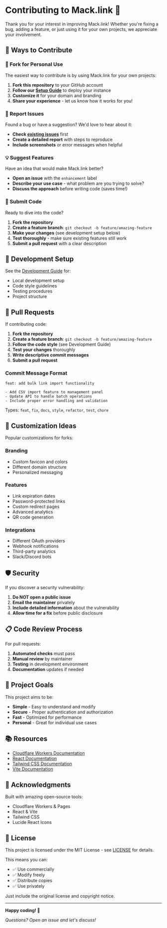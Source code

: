 # Contributing to Mack.link 🤝

Thank you for your interest in improving Mack.link! Whether you're fixing a bug, adding a feature, or just using it for your own projects, we appreciate your involvement.

## 🌟 Ways to Contribute

### 🍴 Fork for Personal Use
The easiest way to contribute is by using Mack.link for your own projects:

1. **Fork this repository** to your GitHub account
2. **Follow our [Setup Guide](./SETUP.md)** to deploy your instance
3. **Customize it** for your domain and branding
4. **Share your experience** - let us know how it works for you!

### 🐛 Report Issues
Found a bug or have a suggestion? We'd love to hear about it:

- **Check [existing issues](https://github.com/SpyicyDev/mack.link/issues)** first
- **Create a detailed report** with steps to reproduce
- **Include screenshots** or error messages when helpful

### 💡 Suggest Features
Have an idea that would make Mack.link better?

- **Open an issue** with the `enhancement` label
- **Describe your use case** - what problem are you trying to solve?
- **Discuss the approach** before writing code (saves time!)

### 🔧 Submit Code
Ready to dive into the code?

1. **Fork the repository**
2. **Create a feature branch**: `git checkout -b feature/amazing-feature`
3. **Make your changes** (see development setup below)
4. **Test thoroughly** - make sure existing features still work
5. **Submit a pull request** with a clear description

## 🔧 Development Setup

See the [Development Guide](./DEVELOPMENT.md) for:
- Local development setup
- Code style guidelines
- Testing procedures
- Project structure

## 📝 Pull Requests

If contributing code:

1. **Fork the repository**
2. **Create a feature branch**: `git checkout -b feature/amazing-feature`
3. **Follow the code style** (see Development Guide)
4. **Test your changes** thoroughly
5. **Write descriptive commit messages**
6. **Submit a pull request**

### Commit Message Format

```
feat: add bulk link import functionality

- Add CSV import feature to management panel
- Update API to handle batch operations
- Include proper error handling and validation
```

Types: `feat`, `fix`, `docs`, `style`, `refactor`, `test`, `chore`

## 🎨 Customization Ideas

Popular customizations for forks:

### Branding
- Custom favicon and colors
- Different domain structure
- Personalized messaging

### Features
- Link expiration dates
- Password-protected links
- Custom redirect pages
- Advanced analytics
- QR code generation

### Integrations
- Different OAuth providers
- Webhook notifications  
- Third-party analytics
- Slack/Discord bots

## 🛡️ Security

If you discover a security vulnerability:

1. **Do NOT open a public issue**
2. **Email the maintainer** privately
3. **Include detailed information** about the vulnerability
4. **Allow time for a fix** before public disclosure

## 📋 Code Review Process

For pull requests:

1. **Automated checks** must pass
2. **Manual review** by maintainer
3. **Testing** in development environment
4. **Documentation** updates if needed

## 🎯 Project Goals

This project aims to be:
- **Simple** - Easy to understand and modify
- **Secure** - Proper authentication and authorization
- **Fast** - Optimized for performance
- **Personal** - Great for individual use cases

## 📚 Resources

- [Cloudflare Workers Documentation](https://developers.cloudflare.com/workers/)
- [React Documentation](https://reactjs.org/docs/)
- [Tailwind CSS Documentation](https://tailwindcss.com/docs)
- [Vite Documentation](https://vitejs.dev/guide/)

## 🙏 Acknowledgments

Built with amazing open-source tools:
- Cloudflare Workers & Pages
- React & Vite
- Tailwind CSS
- Lucide React Icons

## 📄 License

This project is licensed under the MIT License - see [LICENSE](../LICENSE) for details.

This means you can:
- ✅ Use commercially
- ✅ Modify freely
- ✅ Distribute copies
- ✅ Use privately

Just include the original license and copyright notice.

---

**Happy coding! 🚀**

*Questions? Open an issue and let's discuss!*